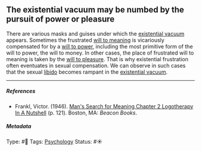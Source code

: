 ## The existential vacuum may be numbed by the pursuit of power or pleasure

There are various masks and guises under which the [existential vacuum](Existential%20vacuum.md) appears. Sometimes the frustrated [will to meaning](Will%20to%20meaning.md) is vicariously compensated for by a [will to power](), including the most primitive form of the will to power, the will to money. In other cases, the place of frustrated will to meaning is taken by the [will to pleasure](). That is why existential frustration often eventuates in sexual compensation. We can observe in such cases that the sexual [libido]() becomes rampant in the [existential vacuum](Existential%20vacuum.md).

---

##### References

* Frankl, Victor. (1946). [Man's Search for Meaning Chapter 2 Logotherapy In A Nutshell](Man's%20Search%20for%20Meaning%20Chapter%202%20Logotherapy%20In%20A%20Nutshell.md) (p. 121). Boston, MA: *Beacon Books*. 

##### Metadata

Type: #🔴 
Tags: [Psychology](Psychology.md)
Status: #☀️ 
